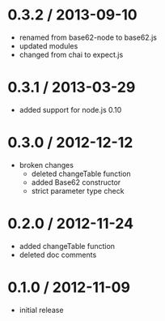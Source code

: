 # 0.3.2 / 2013-09-10

  - renamed from base62-node to base62.js
  - updated modules
  - changed from chai to expect.js

# 0.3.1 / 2013-03-29

  - added support for node.js 0.10

# 0.3.0 / 2012-12-12

  - broken changes
    - deleted changeTable function
    - added Base62 constructor
    - strict parameter type check

# 0.2.0 / 2012-11-24

  - added changeTable function
  - deleted doc comments

# 0.1.0 / 2012-11-09

  - initial release
